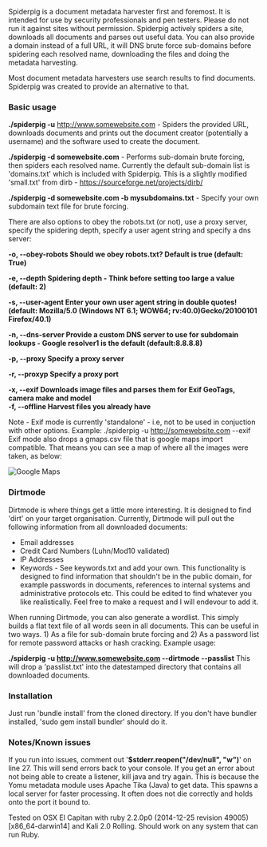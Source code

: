 Spiderpig is a document metadata harvester first and foremost. It is intended for use by security professionals and pen testers. Please do not run it against sites without permission.
Spiderpig actively spiders a site, downloads all documents and parses out useful data. You can also provide a domain instead of a full URL, it will DNS brute force sub-domains before spidering each resolved name, downloading the files and doing the metadata harvesting.

Most document metadata harvesters use search results to find documents. Spiderpig was created to provide an alternative to that.

### Basic usage

**./spiderpig -u** http://www.somewebsite.com  - Spiders the provided URL, downloads documents and prints out the document creator (potentially a username) and the software used to create the document.

**./spiderpig -d somewebsite.com** - Performs sub-domain brute forcing, then spiders each resolved name. Currently the default sub-domain list is 'domains.txt' which is included with Spiderpig. This is a slightly modified 'small.txt' from dirb - https://sourceforge.net/projects/dirb/

**./spiderpig -d somewebsite.com -b mysubdomains.txt** - Specify your own subdomain text file for brute forcing.

There are also options to obey the robots.txt (or not), use a proxy server, specify the spidering depth, specify a user agent string and specify a dns server:

**-o, --obey-robots    Should we obey robots.txt? Default is true (default: True)**

**-e, --depth        Spidering depth - Think before setting too large a value (default: 2)**

**-s, --user-agent     Enter your own user agent string in double quotes!
 (default: Mozilla/5.0 (Windows NT 6.1; WOW64; rv:40.0)Gecko/20100101 Firefox/40.1)**
 
**-n, --dns-server     Provide a custom DNS server to use for subdomain lookups - Google resolver1 is the default (default:8.8.8.8)**

**-p, --proxy              Specify a proxy server**

**-r, --proxyp             Specify a proxy port**

**-x, --exif               Downloads image files and parses them for Exif GeoTags, camera make and model**  
**-f, --offline            Harvest files you already have**  

Note - Exif mode is currently 'standalone' - i.e, not to be used in conjuction with other options. Example:
./spiderpig -u http://somewebsite.com --exif
Exif mode also drops a gmaps.csv file that is google maps import compatible. That means you can see a map of where all the images were taken, as below:

![Google Maps](https://cloud.githubusercontent.com/assets/5301488/14234060/0d51ac24-f9d1-11e5-873c-b5d7a4c121a3.png)



### Dirtmode

Dirtmode is where things get a little more interesting. It is designed to find 'dirt' on your target organisation.
Currently, Dirtmode will pull out the following information from all downloaded documents:

- Email addresses
- Credit Card Numbers (Luhn/Mod10 validated)
- IP Addresses
- Keywords - See keywords.txt and add your own. This functionality is designed to find information that shouldn't be in the public domain, for example passwords in documents, references to internal systems and administrative protocols etc. This could be edited to find whatever you like realistically. Feel free to make a request and I will endevour to add it.

When running Dirtmode, you can also generate a wordlist. This simply builds a flat text file of all words seen in all documents. This can be useful in two ways. 1) As a file for sub-domain brute forcing and 2) As a password list for remote password attacks or hash cracking. Example usage:

**./spiderpig -u http://www.somewebsite.com --dirtmode --passlist**
This will drop a 'passlist.txt' into the datestamped directory that contains all downloaded documents.

### Installation
Just run 'bundle install' from the cloned directory.
If you don't have bundler installed, 'sudo gem install bundler' should do it.

### Notes/Known issues
If you run into issues, comment out '**$stderr.reopen("/dev/null", "w")**' on line 27. This will send errors back to your console.
If you get an error about not being able to create a listener, kill java and try again. This is because the Yomu metadata module uses Apache Tika (Java) to get data. This spawns a local server for faster processing. It often does not die correctly and holds onto the port it bound to.

Tested on OSX El Capitan with ruby 2.2.0p0 (2014-12-25 revision 49005) [x86_64-darwin14] and Kali 2.0 Rolling. Should work on any system that can run Ruby.
